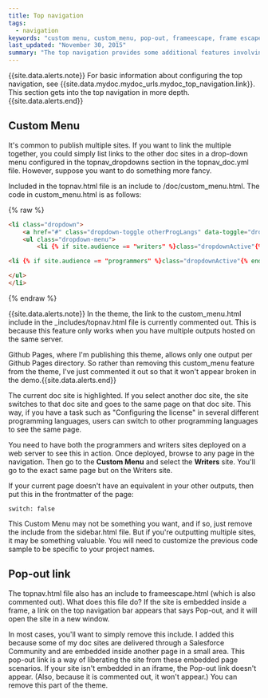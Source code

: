 ```yaml
---
title: Top navigation
tags: 
  - navigation
keywords: "custom menu, custom_menu, pop-out, frameescape, frame escape, top nav bar, topnav"
last_updated: "November 30, 2015"
summary: "The top navigation provides some additional features involving a custom menu and pop-out link that you can customize."
---
```


{{site.data.alerts.note}} For basic information about configuring the top navigation, see {{site.data.mydoc.mydoc_urls.mydoc_top_navigation.link}}. This section gets into the top navigation in more depth. {{site.data.alerts.end}}
## Custom Menu

It's common to publish multiple sites. If you want to link the multiple together, you could simply list links to the other doc sites in a drop-down menu configured in the topnav_dropdowns section in the topnav_doc.yml file. However, suppose you want to do something more fancy.

Included in the topnav.html file is an include to /doc/custom_menu.html. The code in custom_menu.html is as follows:

{% raw %}
```html
<li class="dropdown">
    <a href="#" class="dropdown-toggle otherProgLangs" data-toggle="dropdown">Custom Menu<b class="caret"></b></a>
    <ul class="dropdown-menu">
        <li {% if site.audience == "writers" %}class="dropdownActive"{% endif %}><a href="{% if page.homepage == true or page.switch == false %}../mydoc_writers/">Writer docs</a> {% else %} ../mydoc_writers{{page.url}}">Writer docs</a>{% endif %}</li>

<li {% if site.audience == "programmers" %}class="dropdownActive"{% endif %}><a href="{% if page.homepage == true or page.switch == false %}../mydoc_programmers/">Designer docs</a> {% else %} ../mydoc_programmers{{page.url}}">Designer docs</a>{% endif %}</li>

</ul>
</li>
```
{% endraw %}

{{site.data.alerts.note}} In the theme, the link to the custom_menu.html include in the \_includes/topnav.html file is currently commented out. This is because this feature only works when you have multiple outputs hosted on the same server. 

Github Pages, where I'm publishing this theme, allows only one output per Github Pages directory. So rather than removing this custom_menu feature from the theme, I've just commented it out so that it won't appear broken in the demo.{{site.data.alerts.end}}

The current doc site is highlighted. If you select another doc site, the site switches to that doc site and goes to the same page on that doc site. This way, if you have a task such as "Configuring the license" in several different programming languages, users can switch to other programming languages to see the same page.

You need to have both the programmers and writers sites deployed on a web server to see this in action. Once deployed, browse to any page in the navigation. Then go to the **Custom Menu** and select the **Writers** site. You'll go to the exact same page but on the Writers site.

If your current page doesn't have an equivalent in your other outputs, then put this in the frontmatter of the page:

```
switch: false
```

This Custom Menu may not be something you want, and if so, just remove the include from the sidebar.html file. But if you're outputting multiple sites, it may be something valuable. You will need to customize the previous code sample to be specific to your project names.

## Pop-out link

The topnav.html file also has an include to frameescape.html (which is also commented out). What does this file do? If the site is embedded inside a frame, a link on the top navigation bar appears that says Pop-out, and it will open the site in a new window. 

In most cases, you'll want to simply remove this include. I added this because some of my doc sites are delivered through a Salesforce Community and are embedded inside another page in a small area. This pop-out link is a way of liberating the site from these embedded page scenarios. If your site isn't embedded in an iframe, the Pop-out link doesn't appear. (Also, because it is commented out, it won't appear.) You can remove this part of the theme.